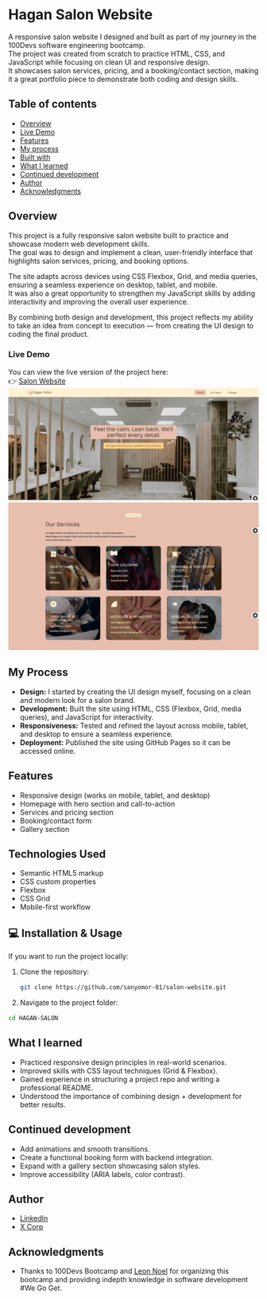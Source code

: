 # Hagan Salon Website

A responsive salon website I designed and built as part of my journey in the 100Devs software engineering bootcamp.  
The project was created from scratch to practice HTML, CSS, and JavaScript while focusing on clean UI and responsive design.  
It showcases salon services, pricing, and a booking/contact section, making it a great portfolio piece to demonstrate both coding and design skills.

## Table of contents

- [Overview](#overview)
- [Live Demo](#live-demo)
- [Features](#Features)
- [My process](#my-process)
- [Built with](#Technologies-used)
- [What I learned](#what-i-learned)
- [Continued development](#continued-development)
- [Author](#author)
- [Acknowledgments](#acknowledgments)

## Overview

This project is a fully responsive salon website built to practice and showcase modern web development skills.  
The goal was to design and implement a clean, user-friendly interface that highlights salon services, pricing, and booking options.

The site adapts across devices using CSS Flexbox, Grid, and media queries, ensuring a seamless experience on desktop, tablet, and mobile.  
It was also a great opportunity to strengthen my JavaScript skills by adding interactivity and improving the overall user experience.

By combining both design and development, this project reflects my ability to take an idea from concept to execution — from creating the UI design to coding the final product.

### Live Demo

You can view the live version of the project here:  
👉 [Salon Website](https://sanyomor-01.github.io/hagan-salon/)
![Screenshot](./images/screencapture-1png.png)
![Screenshot](./images/screencapture-02.png)

## My Process

- **Design:** I started by creating the UI design myself, focusing on a clean and modern look for a salon brand.
- **Development:** Built the site using HTML, CSS (Flexbox, Grid, media queries), and JavaScript for interactivity.
- **Responsiveness:** Tested and refined the layout across mobile, tablet, and desktop to ensure a seamless experience.
- **Deployment:** Published the site using GitHub Pages so it can be accessed online.

## Features

- Responsive design (works on mobile, tablet, and desktop)
- Homepage with hero section and call-to-action
- Services and pricing section
- Booking/contact form
- Gallery section

## Technologies Used

- Semantic HTML5 markup
- CSS custom properties
- Flexbox
- CSS Grid
- Mobile-first workflow

## 💻 Installation & Usage

If you want to run the project locally:

1. Clone the repository:
   ```bash
   git clone https://github.com/sanyomor-01/salon-website.git
   ```
2. Navigate to the project folder:

```bash
cd HAGAN-SALON
```

## What I learned

- Practiced responsive design principles in real-world scenarios.
- Improved skills with CSS layout techniques (Grid & Flexbox).
- Gained experience in structuring a project repo and writing a professional README.
- Understood the importance of combining design + development for better results.

## Continued development

- Add animations and smooth transitions.
- Create a functional booking form with backend integration.
- Expand with a gallery section showcasing salon styles.
- Improve accessibility (ARIA labels, color contrast).

## Author

- [LinkedIn](https://www.linkedin.com/in/michael-sanyomor/)
- [X Corp](https://x.com/sanyo_mor)

## Acknowledgments

- Thanks to 100Devs Bootcamp and [Leon Noel](https://x.com/leonnoel) for organizing this bootcamp and providing indepth knowledge in software development #We Go Get.
